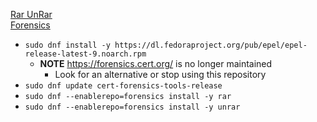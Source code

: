 [Rar UnRar](https://centos.pkgs.org/8/forensics-x86_64/rar-5.4.0-1.el8.x86_64.rpm.html)<br />
[Forensics](https://forensics.cert.org/)

* `sudo dnf install -y https://dl.fedoraproject.org/pub/epel/epel-release-latest-9.noarch.rpm`
  * **NOTE** https://forensics.cert.org/ is no longer maintained
    * Look for an alternative or stop using this repository
* `sudo dnf update cert-forensics-tools-release`
* `sudo dnf --enablerepo=forensics install -y rar`
* `sudo dnf --enablerepo=forensics install -y unrar`

